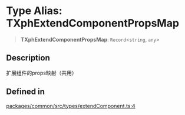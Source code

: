 # Type Alias: TXphExtendComponentPropsMap

> **TXphExtendComponentPropsMap**: `Record`\<`string`, `any`\>

## Description

扩展组件的props映射（共用）

## Defined in

[packages/common/src/types/extendComponent.ts:4](https://github.com/XiaoPiHong/xph-crud/blob/4c9871f465ad4334c5ddd9896180fb26247d7639/packages/common/src/types/extendComponent.ts#L4)
